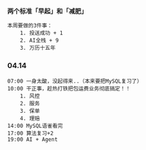 **两个标准「早起」和「减肥」**

	本周要做的3件事：
		1. 投送成功 + 1
		2. AI全栈 + 9
		3. 万历十五年
### 04.14

	07:00 一身太酸，没起得来..（本来要把MySQL复习了）
	10:00 干正事，趁热打铁把包运费业务彻底搞定！！
		1. 风控
		2. 服务
		3. 保单
		4. 理赔
	14:00 MySQL语雀看完
	17:00 算法复习+2
	19:00 AI + Agent

